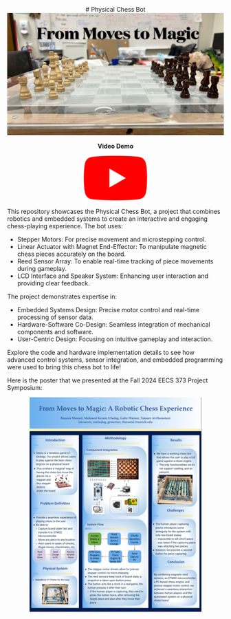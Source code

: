 <div align="center">
# Physical Chess Bot
</div>

<div align="center">
  <a href="https://youtu.be/iiL4xXYcxQk" target="_blank">
    <img src="assets/Chessbotlogo.jpeg" alt="YouTube" width="750" />
  </a>
</div>
<div align="center">
  <p><strong>Video Demo</strong></p>
  <a href="https://youtu.be/iiL4xXYcxQk" target="_blank">
    <img src="assets/youtube_logo.png" alt="YouTube" width="150" />
  </a>
</div>



This repository showcases the Physical Chess Bot, a project that combines robotics and embedded systems to create an interactive and engaging chess-playing experience.
The bot uses:
- Stepper Motors: For precise movement and microstepping control.
- Linear Actuator with Magnet End-Effector: To manipulate magnetic chess pieces accurately on the board.
- Reed Sensor Array: To enable real-time tracking of piece movements during gameplay.
- LCD Interface and Speaker System: Enhancing user interaction and providing clear feedback.

The project demonstrates expertise in:
- Embedded Systems Design: Precise motor control and real-time processing of sensor data.
- Hardware-Software Co-Design: Seamless integration of mechanical components and software.
- User-Centric Design: Focusing on intuitive gameplay and interaction.

Explore the code and hardware implementation details to see how advanced control systems, sensor integration, and embedded programming were used to bring this chess bot to life!

Here is the poster that we presented at the Fall 2024 EECS 373 Project Symposium:
<div align="center">
  <img src="assets/ChessBotPoster.png" alt="Chessbot Poster" width="400" />
</div>

